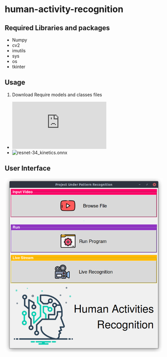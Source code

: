 # human-activity-recognition

## Required Libraries and packages
* Numpy
* cv2
* imutils
* sys
* os
* tkinter

## Usage
1. Download Require models and classes files

* ![action_recognition_kinetics](https://github.com/opencv/opencv/blob/master/samples/data/dnn/action_recongnition_kinetics.txt)
* ![resnet-34_kinetics.onnx]()

## User Interface
![user-interface-ss](https://github.com/MayurSatav/human-activity-recognition/blob/master/images/gui.png)
